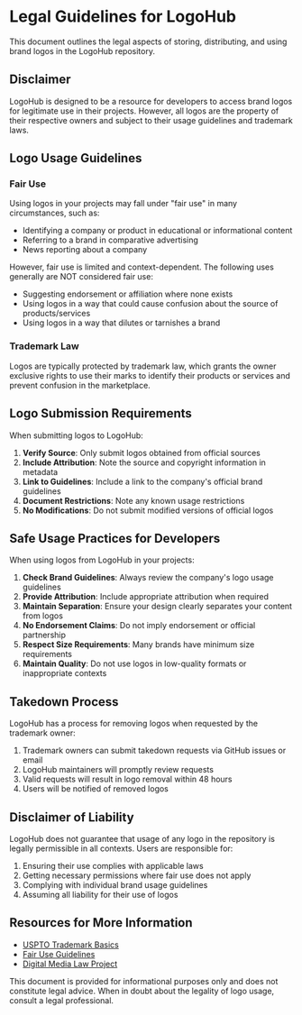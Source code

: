 # Legal Guidelines for LogoHub

This document outlines the legal aspects of storing, distributing, and using brand logos in the LogoHub repository.

## Disclaimer

LogoHub is designed to be a resource for developers to access brand logos for legitimate use in their projects. However, all logos are the property of their respective owners and subject to their usage guidelines and trademark laws.

## Logo Usage Guidelines

### Fair Use

Using logos in your projects may fall under "fair use" in many circumstances, such as:

- Identifying a company or product in educational or informational content
- Referring to a brand in comparative advertising
- News reporting about a company

However, fair use is limited and context-dependent. The following uses generally are NOT considered fair use:

- Suggesting endorsement or affiliation where none exists
- Using logos in a way that could cause confusion about the source of products/services
- Using logos in a way that dilutes or tarnishes a brand

### Trademark Law

Logos are typically protected by trademark law, which grants the owner exclusive rights to use their marks to identify their products or services and prevent confusion in the marketplace.

## Logo Submission Requirements

When submitting logos to LogoHub:

1. **Verify Source**: Only submit logos obtained from official sources
2. **Include Attribution**: Note the source and copyright information in metadata
3. **Link to Guidelines**: Include a link to the company's official brand guidelines
4. **Document Restrictions**: Note any known usage restrictions
5. **No Modifications**: Do not submit modified versions of official logos

## Safe Usage Practices for Developers

When using logos from LogoHub in your projects:

1. **Check Brand Guidelines**: Always review the company's logo usage guidelines
2. **Provide Attribution**: Include appropriate attribution when required
3. **Maintain Separation**: Ensure your design clearly separates your content from logos
4. **No Endorsement Claims**: Do not imply endorsement or official partnership
5. **Respect Size Requirements**: Many brands have minimum size requirements
6. **Maintain Quality**: Do not use logos in low-quality formats or inappropriate contexts

## Takedown Process

LogoHub has a process for removing logos when requested by the trademark owner:

1. Trademark owners can submit takedown requests via GitHub issues or email
2. LogoHub maintainers will promptly review requests
3. Valid requests will result in logo removal within 48 hours
4. Users will be notified of removed logos

## Disclaimer of Liability

LogoHub does not guarantee that usage of any logo in the repository is legally permissible in all contexts. Users are responsible for:

1. Ensuring their use complies with applicable laws
2. Getting necessary permissions where fair use does not apply
3. Complying with individual brand usage guidelines
4. Assuming all liability for their use of logos

## Resources for More Information

- [USPTO Trademark Basics](https://www.uspto.gov/trademarks/basics)
- [Fair Use Guidelines](https://www.copyright.gov/fair-use/)
- [Digital Media Law Project](https://www.dmlp.org/legal-guide/using-trademarks-others)

This document is provided for informational purposes only and does not constitute legal advice. When in doubt about the legality of logo usage, consult a legal professional. 